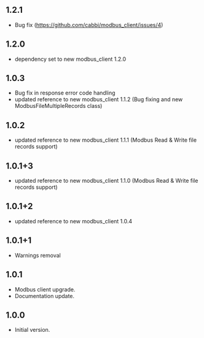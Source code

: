 ## 1.2.1
- Bug fix (https://github.com/cabbi/modbus_client/issues/4)

## 1.2.0
- dependency set to new modbus_client 1.2.0
  
## 1.0.3
- Bug fix in response error code handling
- updated reference to new modbus_client 1.1.2 (Bug fixing and new ModbusFileMultipleRecords class) 

## 1.0.2
- updated reference to new modbus_client 1.1.1 (Modbus Read & Write file records support)

## 1.0.1+3
- updated reference to new modbus_client 1.1.0 (Modbus Read & Write file records support)

## 1.0.1+2
- updated reference to new modbus_client 1.0.4
 
## 1.0.1+1
- Warnings removal

## 1.0.1
- Modbus client upgrade.
- Documentation update.

## 1.0.0
- Initial version.
